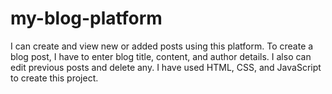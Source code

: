 # my-blog-platform
I can create and view new or added posts using this platform. To create a blog post, I have to enter blog title, content, and author details. I also can edit previous posts and delete any. I have used HTML, CSS, and JavaScript to create this project.
